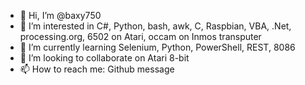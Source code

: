 - 👋 Hi, I’m @baxy750
- 👀 I’m interested in C#, Python, bash, awk, C, Raspbian, VBA, .Net, processing.org, 6502 on Atari, occam on Inmos transputer 
- 🌱 I’m currently learning Selenium, Python, PowerShell, REST, 8086
- 💞️ I’m looking to collaborate on Atari 8-bit
- 📫 How to reach me: Github message

<!---
baxy750/baxy750 is a ✨ special ✨ repository because its `README.md` (this file) appears on your GitHub profile.
You can click the Preview link to take a look at your changes.
--->
